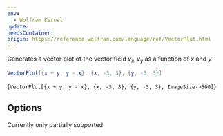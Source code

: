 ```yaml
---
env:
  - Wolfram Kernel
update: 
needsContainer: 
origin: https://reference.wolfram.com/language/ref/VectorPlot.html
---
```

Generates a vector plot of the vector field ${v_x,v_y}$ as a function of $x$ and $y$
```mathematica
VectorPlot[{x + y, y - x}, {x, -3, 3}, {y, -3, 3}]
```

<Wl >{`VectorPlot[{x + y, y - x}, {x, -3, 3}, {y, -3, 3}, ImageSize->500]`}</Wl>

## Options
Currently only partially supported

